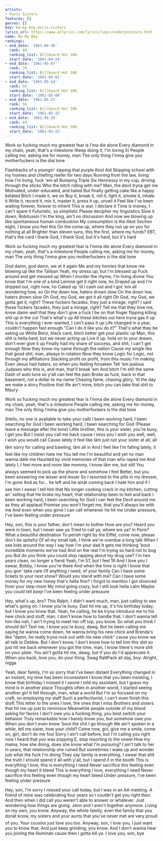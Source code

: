 ```yaml
---
artists:
- Paris Sisters
features: []
genres: []
key: be-my-boy-paris-sisters
lyrics_url: https://www.azlyrics.com/lyrics/logic/underpressure.html
name: Be My Boy
rankings:
- end_date: '1961-04-30'
  rank: 80
  ranking_list: Billboard Hot 100
  start_date: '1961-04-24'
- end_date: '1961-05-07'
  rank: 70
  ranking_list: Billboard Hot 100
  start_date: '1961-05-01'
- end_date: '1961-05-14'
  rank: 58
  ranking_list: Billboard Hot 100
  start_date: '1961-05-08'
- end_date: '1961-05-21'
  rank: 56
  ranking_list: Billboard Hot 100
  start_date: '1961-05-15'
- end_date: '1961-05-28'
  rank: 69
  ranking_list: Billboard Hot 100
  start_date: '1961-05-22'
---
```


Work so fucking much my greatest fear is I'ma die alone
Every diamond in my chain, yeah, that's a milestone (Keep doing it, I'm loving it)
People calling me, asking me for money, man
The only thing I'mma give you motherfuckers is the dial tone

Flashbacks of a youngin' sipping that purple Kool Aid
Skipping school with my homies and chiefing reefer for two days
Running from the law, living how I'm living, fuck 'em all
Bumping Triple Six
Hennessy in my cup, driving through the sticks
Who the bitch riding with me?
Man, the devil tryna get me
Motivated, under-educated, and hated
But finally getting cake like a happy belated
Bitch I made it, we on
Buy it, break it, roll it, light it, smoke it, inhale it
Write it, record it, mix it, master it, press it up, unveil it
Feel like I've been waiting forever, forever to inherit
This is war, I declare it
Time is money, I can't spare it
Futuristic, so simplistic
Please decipher my linguistics
Slow it down, Robitussin
I'm the king, ain't no discussion
And now we blowing up like spontaneous human combustion
My consumption is the illest
Section eight, I know you feel this
On the come up, where they run up on you for nothing at all
Brighter than eleven suns, this the first, where my funds?
EBT, that's the card
I thank God, I thank God, but it's hard, but it's hard

Work so fucking much my greatest fear is I'mma die alone
Every diamond in my chain, yeah, that's a milestone
People calling me, asking me for money, man
The only thing I'mma give you motherfuckers is the dial tone

God damn, god damn, we at it again
Me and my homies that know me blowing up like the Taliban
Yeah, my stress up, but I'm blessed up
Fuck around and get messed up
When I murder the rhyme, I'm living divine
You know that I'm one of a kind
Lemme get it right now, ho
Draped up and I'm dripped out, right now, ho
Caked up 'til I cash out and I got 'em all wondering how, so
On the down low, haters drown slow
On the down low, haters drown slow
Oh God, my God, we got it all right
Oh God, my God, we gotta get it, right?
These fuckers facades, they just a mirage, right?
I said these fuckers facades, they just a mirage, right?
Tell me that they love me, know damn well that they don't give a fuck
I be on that finger flipping killing shit up in the cut
That's what's up
All these bitches out here tryna gas it up
This is everything I ever wanted, I can't pass it up
Life changed in a year, couldn't happen fast enough
"Can I do it like you do it?" That's what they be asking us
White Benz, black card, bitch better get your plastic up
Man, this shit is hella hard, but we never acting up
Live it up, hold on to your dream, don't ever give it up
Finally had my share of success, and shit, I can't get enough
Now they know my name through the nation
Cause my single like that good shit, man, always in rotation
Now they know Logic for Logic, not through my affiliations
Stacking profit on profit, from this music I'm making
Even Jesus had haters, so when you feeling forsaken
Tell 'em jealous Judases who this is, and man, that'll break 'em
And bitch I'm still the same
Dash of auto tune so y'all can feel the pain
Broke as fuck, back in that basement, not a dollar to my name
Chasing fame, chasing glory, 'til the day we make a story
Positive that life ain't mine, bitch you can take that shit to Maury

Work so fucking much my greatest fear is I'mma die alone
Every diamond in my chain, yeah, that's a milestone
People calling me, asking me for money, man
The only thing I'mma give you motherfuckers is the dial tone

(Hello, no one is available to take your call)
I been working hard, I been searching for God
I been working hard, I been searching for God
(Please leave a message after the tone)
Little brother, this is your sister, you're busy, I get you
But I insist you call me back cause I miss you
I wish you well, well, I wish you would call
Cause lately it feel like Iâm just not your sister at all, all
Iâm sorry for calling and bawling, Iâm all in
And I feel like I'm falling lately, it feel like my children hate me
You tell me I'm beautiful and yet no man wanna date me
Haunted by vivid memories of that man who raped me
And lately I, I feel more and more like mommy, I know Iâm me, but still
You always seemed to pick up the phone and somehow I feel
Better, but you been answering me lesser and lesser
So I resorted to the pills in my dresser, I'm gone
And as for... he left and he ainât coming back
I hate him and if I see him I swear I tell him that
No longer cooking crack in my kitchen, cutting an' selling that
He broke my heart, that relationship been to hell and back
I been working hard, I been searching for God
I can feel the Devil around me as they all applaud
Promise you won't forget me, that you'll always be with me
And even when you gone I can call whenever he hit me
Under pressure, I've been feeling under pressure

Hey, son, this is your father, don't mean to bother
How are you? Heard you were in town, but I never saw ya
Tried to call ya, where are ya?
In Paris? What a beautiful destination
To perish right by the Eiffel, come now, please don't be spiteful
Of all my small talk, I think we're overdue a long talk
When I see kids around the way I say how I'm your dad
It gets me thinking 'bout incredible moments we've had
And on the real I'm trying so hard not to bug you
But do you think you could stop rapping about my drug use?
I'm two years clean, no longer a fiend
Yeah, I'm 57, but I feel 19
And I love you I swear, Bobby, I know you're there
And when the time is right I know that you gon' take care
Of anything I need, of your family
Can I have some tickets to your next show?
Would you stand with me?
Can I have some money for my new honey that's hella fine?
I forgot to mention I got divorced from your step-mom
My mind going crazy, but I still look hella calm
Maybe you could tell *beep*
I've been feeling under pressure

Hey, what's up, bro? This Ralph, I didn't want much, man, just calling to see what's going on. I know you're busy. Dad hit me up, it's his birthday today, but I know you know that. Yeah, he calling, he be tryna introduce me to his new chick and stuff, man, I don't know how to handle that. I don't wanna tell him like nah, I ain't trying to meet her off top, you know. So what you think I should do? Text me, I know you're busy, dawg. But he been calling me saying he wanna come down, he wanna bring his new chick and Brenda's like "damn, he really tryna rock out with his new chick" cause you know we all talk to Debbie. But I don't know, I don't know how to tell him this shit so just hit me back whenever you got the time, man, I know there's more shit on your plate. You ain't gotta hit me, dawg, but if you do I'd appreciate it. When you back, love you, do your thing. Swag RattPack all day, boy. Alright, nigga

Yeah, dear family, I'm so sorry that I've been distant
Everything changed in an instant, my time has been inconsistent
I know that you been insisting, I know that birthday I missed it
I swore I told my assistant, but I guess my mind is in another place
Thoughts often in another world, I started seeing another girl
It fell through, man, what a world
But I'm so focused on my craft, on employing my staff
Such a perfectionist, I can't even finish this draft
This letter to the ones I love, the ones that I miss
Brothers and sisters that hit me up just to reminisce
Meanwhile people outside of my blood asking for favors
I don't owe you a fucking thing, you best switch your behavior
Truly remarkable how I barely know you, but somehow owe you When you don't even know 'bout the shit I go through
We ain't spoken in a while, tell me sister, how your child?
Come now, girl, give me a smile, come on, girl, don't do me foul
Sorry I ain't call before, but I'm calling you right now
I heard that you was popping E, stop resorting to the vowel
How my mama, how she doing, does she know what I'm pursuing?
I ain't talk to her in years, that relationship she ruined
But sometimes I wake up and wonder just what the fuck I'm doing
They say family is everything, I swear that shit the truth
I should spend it all with y'all, but I spend it in the booth
This is everything I love, this is everything I need
Never sacrifice this feeling even though my heart it bleed
This is everything I love, everything I need
Never sacrifice this feeling even though my heart bleed
Under pressure, I've been feeling under pressure

Hey, son, I'm sorry I missed your call today, but I was in an AA meeting. A friend of mine was celebrating four years so I couldn't get you right then. And then when I did call you weren't able to answer or whatever. Just wondering how things are going. Jenn and I aren't together anymore. Living on my own, you know. Anyway, the whole family, even the family that you donât know, my sisters and your aunts that you've never met are very proud of you. Your cousins just love you too. Anyway, son, I love you, I just want you to know that. And just keep grinding, you know. And I don't wanna hear you joining the Illuminati cause then I gotta kill ya. I love you, son, bye



